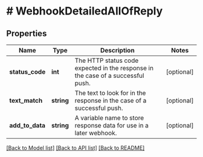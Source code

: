 # # WebhookDetailedAllOfReply

## Properties

Name | Type | Description | Notes
------------ | ------------- | ------------- | -------------
**status_code** | **int** | The HTTP status code expected in the response in the case of a successful push. | [optional]
**text_match** | **string** | The text to look for in the response in the case of a successful push. | [optional]
**add_to_data** | **string** | A variable name to store response data for use in a later webhook. | [optional]

[[Back to Model list]](../../README.md#models) [[Back to API list]](../../README.md#endpoints) [[Back to README]](../../README.md)
